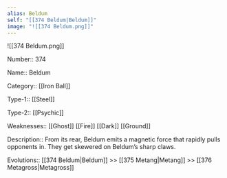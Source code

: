 ```yaml
---
alias: Beldum
self: "[[374 Beldum|Beldum]]"
image: "![[374 Beldum.png]]"
---
```


![[374 Beldum.png]]

Number:: 374

Name:: Beldum

Category:: [[Iron Ball]]

Type-1:: [[Steel]]

Type-2:: [[Psychic]]

Weaknesses:: [[Ghost]] [[Fire]] [[Dark]] [[Ground]]

Description:: From its rear, Beldum emits a magnetic force that rapidly pulls opponents in. They get skewered on Beldum’s sharp claws.

Evolutions:: [[374 Beldum|Beldum]] >> [[375 Metang|Metang]] >> [[376 Metagross|Metagross]]
